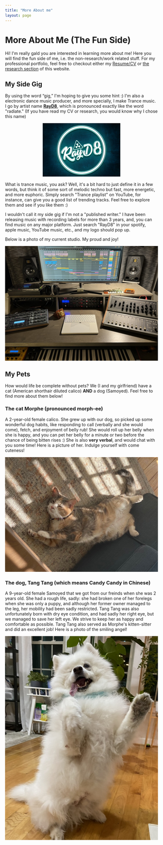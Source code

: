 ```yaml
---
title: "More About me"
layout: page
---
```


# More About Me (The Fun Side)

Hi! I'm really gald you are interested in learning more about me! Here you will find the fun side of me, i.e. the non-research/work related stuff. For my professional portfolio, feel free to checkout either my [Resume/CV](documents/Heyuan_Huang_Resume.pdf) or [the research section](research.md) of this website. 

## My Side Gig

By using the word “gig,” I'm hoping to give you some hint :) I'm also a electronic dance music producer, and more specially, I make Trance music.  I go by artist name [**RayD8**](https://www.beatport.com/artist/rayd8/384697), which is pronounced exactly like the word "radiate." (If you have read my CV or research, you would know why I chose this name)

<p align='center'>
  <img src="pictures/rayd8logo.jpeg" alt="My artist logo" title="RayD8" style="zoom:25%;">
</p>


What is trance music, you ask? Well, it's a bit hard to just define it in a few words, but think it of some sort of melodic techno but fast, more energetic, and more euphoric. Simply search "Trance playlist" on YouTube, for instance, can give you a good list of trending tracks. Feel free to explore them and see if you like them :)

I wouldn't call it my side gig if I'm not a "published writer." I have been releasing music with recording labels for more than 3 years, and, you can find music on any major platform. Just search "RayD8" in your spotify, apple music, YouTube music, etc., and my logo should pop up.

Below is a photo of my current studio. My proud and joy!

<p align='center'>
  <img src="pictures/studio.jpeg" alt="A photo of my studio" title="Studio" style="zoom:100%;">
</p>





## My Pets

How would life be complete without pets? We (I and my girlfriend) have a cat (American shorthair diluted calico) **AND** a dog (Samoyed). Feel free to find more about them below!

### The cat Morphe (pronounced morph-ee)

A 2-year-old female calico. She grew up with our dog, so picked up some wonderful dog habits, like responding to call (verbally and she would come), fetch, and enjoyment of belly rub! She would roll up her belly when she is happy, and you can pet her belly for a minute or two before the chance of being bitten rises :) She is also **very verbal**, and would chat with you some time! Here is a picture of her. Indulge yourself with come cuteness! 

<p align='center'>
  <img src="pictures/morphe.jpeg" alt="How cute!" title="Morphe" style="zoom:100%;">
</p>


### The dog, Tang Tang (which means Candy Candy in Chinese)

A 9-year-old female Samoyed that we got from our freinds when she was 2 years old. She had a rough life, sadly: she had broken one of her forelegs when she was only a puppy, and although her former owner managed to the leg, her mobility had been sadly restricted. Tang Tang was also unfortunately born with dry eye condition, and had sadly her right eye, but we managed to save her left eye. We strive to keep her as happy and comfortable as possible. Tang Tang also served as Morphe's kitten-sitter and did an excellent job! Here is a photo of the smiling angel!

<p align='center'>
  <img src="pictures/TangTang.jpeg" alt="Don't you love her smile?" title="Tang Tang" style="zoom:100%;">
</p>